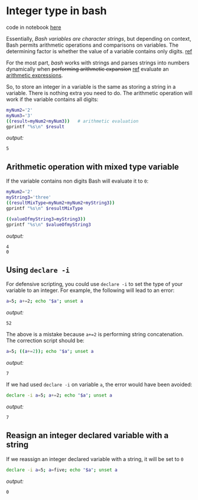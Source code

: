# Integer type in bash

code in notebook [here](./ipynb--integer-type/README.md)



Essentially, *Bash variables are character strings*, but depending on context, Bash permits arithmetic operations and comparisons on variables. The determining factor is whether the value of a variable contains only digits.  [ref](https://tldp.org/LDP/abs/html/untyped.html) 

For the most part, *bash* works with strings and parses strings into numbers dynamically when ~~performing arithmetic expansion~~ [ref](https://www.quora.com/How-would-you-convert-a-string-into-an-integer-in-Bash/answer/Jim-Dennis-1?ch=10&oid=1477743676688152&share=9a760be6&srid=ubFICC&target_type=answer) evaluate an [arithmetic expressions](https://web.archive.org/web/20230327003702/https://wiki.bash-hackers.org/syntax/arith_expr).  

So, to store an integer in a variable is the same as storing a string in a variable.  There is nothing extra you need to do. The arithmetic operation will work if the variable contains all digits: 

```bash
myNum2='2'
myNum3='3'
((result=myNum2+myNum3))   # arithmetic evaluation
gprintf "%s\n" $result 
```

*output:* 

```
5
```



## Arithmetic operation with mixed type variable

If the variable contains non digits Bash will evaluate it to `0`:

``` bash
myNum2='2'
myString3='three'
((resultMixType=myNum2+myNum2+myString3))
gprintf "%s\n" $resultMixType 

((valueOfmyString3=myString3))
gprintf "%s\n" $valueOfmyString3 
```

*output:* 

```
4
0
```



## Using `declare -i`

For defensive scripting, you could use `declare -i` to set the type of your variable to an integer.  For example, the following will lead to an error:

```bash
a=5; a+=2; echo "$a"; unset a
```

*output:* 

```
52
```

The above is a mistake because `a+=2` is performing string concatenation. The correction script should be:

```bash
a=5; ((a+=2)); echo "$a"; unset a
```

*output:* 

```
7
```

If we had used `declare -i` on variable `a`, the error would have been avoided:

```bash
declare -i a=5; a+=2; echo "$a"; unset a
```

*output:* 

```
7
```



## Reasign an integer declared variable with a string

If we reassign an integer declared variable with a string, it will be set to `0`


```bash
declare -i a=5; a=five; echo "$a"; unset a
```

*output:* 

```
0
```
